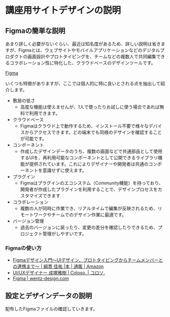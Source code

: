 講座用サイトデザインの説明
===

## Figmaの簡単な説明

あまり詳しく必要がないぐらい、最近は知名度があるため、詳しい説明は省きますが、Figmaとは、ウェブサイトやモバイルアプリケーションなどのデジタルプロダクトの画面設計やプロトタイピングを、チームなどの複数人で共同編集できるコラボレーション性に特化した、クラウドベースのデザインツールです。

[Figma](https://www.figma.com/ja/)

いくつも特徴がありますが、ここでは個人的に特に良いとされる点を抽出して紹介します。

- 敷居の低さ
  - 高度な機能は使えませんが、1人で使ったりお試しに使う場合であれば無料で利用できます。
- クラウドベース
  - Figmaはクラウド上で動作するため、インストール不要で様々なデバイスからアクセスできます。どの端末でも同様のデザインを確認することが可能です。
- コンポーネント
  - 作成したデザインデータのうち、複数の画面などで共通部品として使用するUIを、再利用可能なコンポーネントとして公開できるライブラリ機能が提供されています。これによりデザイナーや開発者は共通のコンポーネントを意識せずに使えます。
- プラグイン
  - Figmaはプラグインのエコシステム（Community機能）を持っており、開発者が作成したプラグインを利用することで、デザインプロセスをカスタマイズできます
- コラボレーション
  - 複数の人が同時に作業でき、リアルタイムで編集が反映されるため、リモートワークやチームでのデザイン作業に最適です。
- バージョン管理
  - 過去のバージョンに戻ったり、変更の差分を確認したりできるため、プロジェクト管理がしやすいです。

### Figmaの使い方

- [Figmaデザイン入門〜UIデザイン、プロトタイピングからチームメンバーとの連携まで〜 | 綿貫 佳祐 |本 | 通販 | Amazon](https://amzn.asia/d/0kJSPyb)
- [UI/UXデザイナー 成塚雅樹 | Coloso. | コロソ.](https://coloso.jp/visualcommunication/uxuidesigner-narizuka-jp)
- [Figma | wentz-design.com](https://wentz-design.com/tags/figma/)

## 設定とデザインデータの説明

配布したFigmaファイルの確認していきます。